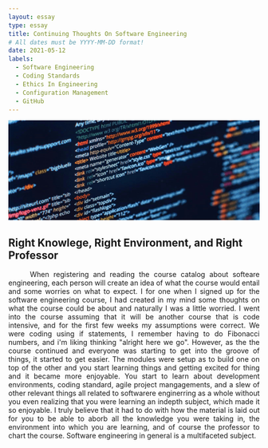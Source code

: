 ```yaml
---
layout: essay
type: essay
title: Continuing Thoughts On Software Engineering
# All dates must be YYYY-MM-DD format!
date: 2021-05-12
labels:
  - Software Engineering
  - Coding Standards
  - Ethics In Engineering
  - Configuration Management
  - GitHub
---
```

<img class="ui xlarge image" src="../images/webdevelopment.png" height="200" width="1000">

## Right Knowlege, Right Environment, and Right Professor

<p align="justify">
&nbsp;&nbsp;&nbsp;&nbsp; When registering and reading the course catalog about softeare engineering, each person will create an idea of what the course would entail and some worries on what to expect. I for one when I signed up for the software engineering course, I had created in my mind some thoughts on what the course could be about and naturally I was a little worried. I went into the course assuming that it will be another course that is code intensive, and for the first few weeks my assumptions were correct. We were coding using if statements, I remember having to do Fibonacci numbers, and i'm liking thinking "alright here we go". However, as the the course continued and everyone was starting to get into the groove of things, it started to get easier. The modules were setup as to build one on top of the other and you start learning things and getting excited for thing and it became more enjoyable. You start to learn about development environments, coding standard, agile project mangagements, and a slew of other relevant things all related to softwarere enginerring as a whole without you even realizing that you were learning an indepth subject, which made it so enjoyable. I truly believe that it had to do with how the material is laid out for you to be able to aborb all the knowledge you were taking in, the environment into which you are learning, and of course the professor to chart the course. Software engineering in general is a multifaceted subject.
  
</p>
